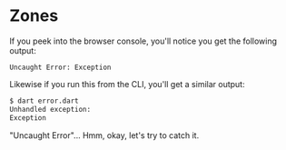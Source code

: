 # Zones

If you peek into the browser console, you'll notice you get the following output:

```
Uncaught Error: Exception
```

Likewise if you run this from the CLI, you'll get a similar output:

```sh
$ dart error.dart 
Unhandled exception:
Exception
```

"Uncaught Error"... Hmm, okay, let's try to catch it.
